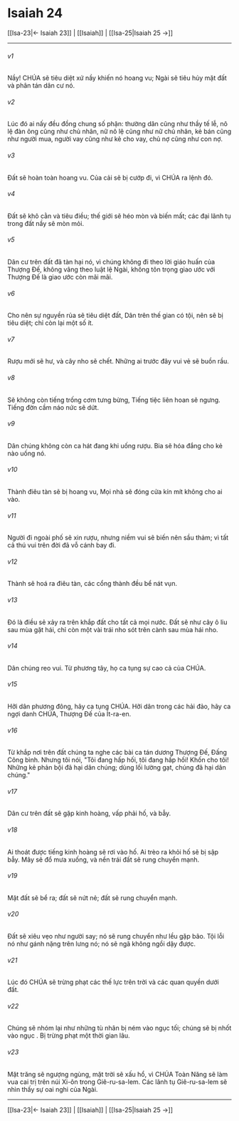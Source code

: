 # Isaiah 24

[[Isa-23|← Isaiah 23]] | [[Isaiah]] | [[Isa-25|Isaiah 25 →]]
***



###### v1 
Nầy! CHÚA sẽ tiêu diệt xứ nầy khiến nó hoang vu; Ngài sẽ tiêu hủy mặt đất và phân tán dân cư nó. 

###### v2 
Lúc đó ai nấy đều đồng chung số phận: thường dân cũng như thầy tế lễ, nô lệ đàn ông cũng như chủ nhân, nữ nô lệ cũng như nữ chủ nhân, kẻ bán cũng như người mua, người vay cũng như kẻ cho vay, chủ nợ cũng như con nợ. 

###### v3 
Đất sẽ hoàn toàn hoang vu. Của cải sẽ bị cướp đi, vì CHÚA ra lệnh đó. 

###### v4 
Đất sẽ khô cằn và tiêu điều; thế giới sẽ héo mòn và biến mất; các đại lãnh tụ trong đất nầy sẽ mòn mỏi. 

###### v5 
Dân cư trên đất đã tàn hại nó, vì chúng không đi theo lời giáo huấn của Thượng Đế, không vâng theo luật lệ Ngài, không tôn trọng giao ước với Thượng Đế là giao ước còn mãi mãi. 

###### v6 
Cho nên sự nguyền rủa sẽ tiêu diệt đất, Dân trên thế gian có tội, nên sẽ bị tiêu diệt; chỉ còn lại một số ít. 

###### v7 
Rượu mới sẽ hư, và cây nho sẽ chết. Những ai trước đây vui vẻ sẽ buồn rầu. 

###### v8 
Sẽ không còn tiếng trống cơm tưng bừng, Tiếng tiệc liên hoan sẽ ngưng. Tiếng đờn cầm náo nức sẽ dứt. 

###### v9 
Dân chúng không còn ca hát đang khi uống rượu. Bia sẽ hóa đắng cho kẻ nào uống nó. 

###### v10 
Thành điêu tàn sẽ bị hoang vu, Mọi nhà sẽ đóng cửa kín mít không cho ai vào. 

###### v11 
Người đi ngoài phố sẽ xin rượu, nhưng niềm vui sẽ biến nên sầu thảm; vì tất cả thú vui trên đời đã vỗ cánh bay đi. 

###### v12 
Thành sẽ hoá ra điêu tàn, các cổng thành đều bể nát vụn. 

###### v13 
Đó là điều sẻ xảy ra trên khắp đất cho tất cả mọi nước. Đất sẽ như cây ô liu sau mùa gặt hái, chỉ còn một vài trái nho sót trên cành sau mùa hái nho. 

###### v14 
Dân chúng reo vui. Từ phương tây, họ ca tụng sự cao cả của CHÚA. 

###### v15 
Hỡi dân phương đông, hãy ca tụng CHÚA. Hỡi dân trong các hải đảo, hãy ca ngợi danh CHÚA, Thượng Đế của Ít-ra-en. 

###### v16 
Từ khắp nơi trên đất chúng ta nghe các bài ca tán dương Thượng Đế, Đấng Công bình. Nhưng tôi nói, "Tôi đang hấp hối, tôi đang hấp hối! Khốn cho tôi! Những kẻ phản bội đã hại dân chúng; dùng lối lường gạt, chúng đã hại dân chúng." 

###### v17 
Dân cư trên đất sẽ gặp kinh hoàng, vấp phải hố, và bẫy. 

###### v18 
Ai thoát được tiếng kinh hoàng sẽ rơi vào hố. Ai trèo ra khỏi hố sẽ bị sập bẫy. Mây sẽ đổ mưa xuống, và nền trái đất sẽ rung chuyển mạnh. 

###### v19 
Mặt đất sẽ bể ra; đất sẽ nứt nẻ; đất sẽ rung chuyển mạnh. 

###### v20 
Đất sẽ xiêu vẹo như người say; nó sẽ rung chuyển như lều gặp bão. Tội lỗi nó như gánh nặng trên lưng nó; nó sẽ ngã không ngồi dậy được. 

###### v21 
Lúc đó CHÚA sẽ trừng phạt các thế lực trên trời và các quan quyền dưới đất. 

###### v22 
Chúng sẽ nhóm lại như những tù nhân bị ném vào ngục tối; chúng sẽ bị nhốt vào ngục . Bị trừng phạt một thời gian lâu. 

###### v23 
Mặt trăng sẽ ngượng ngùng, mặt trời sẽ xấu hổ, vì CHÚA Toàn Năng sẽ làm vua cai trị trên núi Xi-ôn trong Giê-ru-sa-lem. Các lãnh tụ Giê-ru-sa-lem sẽ nhìn thấy sự oai nghi của Ngài.

***
[[Isa-23|← Isaiah 23]] | [[Isaiah]] | [[Isa-25|Isaiah 25 →]]
